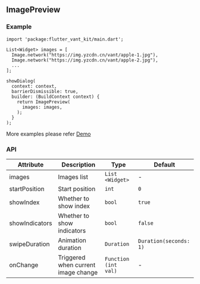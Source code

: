 ## ImagePreview

### Example

```
import 'package:flutter_vant_kit/main.dart';

List<Widget> images = [
  Image.network("https://img.yzcdn.cn/vant/apple-1.jpg"),
  Image.network("https://img.yzcdn.cn/vant/apple-2.jpg"),
  ...
];

showDialog(
  context: context,
  barrierDismissible: true,
  builder: (BuildContext context) {
    return ImagePreview(
      images: images,
    );
  }
);
```

More examples please refer [Demo](https://github.com/benjaken/flutter_vant_kit/blob/master/example/lib/routes/demoImagePreview.dart)

### API

| Attribute | Description | Type | Default |
| ------------ | ------------ | ------------ | ------------ |
| images | Images list | `List <Widget>` | - |
| startPosition | Start position | `int` | `0` |
| showIndex | Whether to show index | `bool` | `true` |
| showIndicators | Whether to show indicators | `bool` | `false` |
| swipeDuration | Animation duration | `Duration` | `Duration(seconds: 1)`|
| onChange | Triggered when current image change | `Function (int val)` | - |
